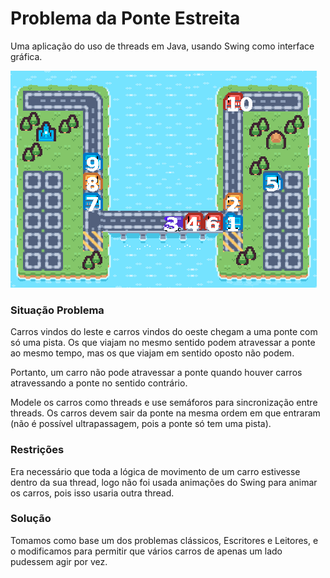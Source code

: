# Problema da Ponte Estreita
Uma aplicação do uso de threads em Java, usando Swing como interface gráfica.

![Foto](docs/image.png)

### Situação Problema
Carros vindos do leste e carros vindos do oeste chegam a uma ponte com só uma pista. Os
que viajam no mesmo sentido podem atravessar a ponte ao mesmo tempo, mas os que viajam
em sentido oposto não podem. 

Portanto, um carro não pode atravessar a ponte quando houver
carros atravessando a ponte no sentido contrário. 

Modele os carros como threads e use
semáforos para sincronização entre threads. Os carros devem sair da ponte na mesma ordem
em que entraram (não é possível ultrapassagem, pois a ponte só tem uma pista).

### Restrições
Era necessário que toda a lógica de movimento de um carro estivesse dentro da sua thread, logo não foi usada animações do Swing para animar os carros, pois isso usaria outra thread.

### Solução
Tomamos como base um dos problemas clássicos, Escritores e Leitores, e o modificamos para permitir que vários carros de apenas um lado pudessem agir por vez.